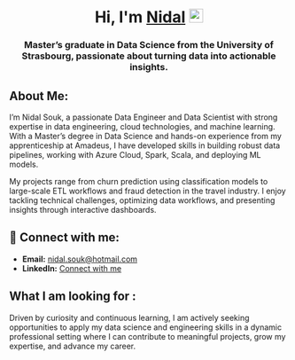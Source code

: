 <h1 align="center">Hi, I'm <a href="https://www.linkedin.com/in/nidal-souk-476882225/" target="_blank" rel="noopener noreferrer">Nidal</a> <img src="https://media.giphy.com/media/hvRJCLFzcasrR4ia7z/giphy.gif" width="25"></h1>
<h3 align="center">Master’s graduate in Data Science from the University of Strasbourg, passionate about turning data into actionable insights.</h3>

## About Me:
I’m Nidal Souk, a passionate Data Engineer and Data Scientist with strong expertise in data engineering, cloud technologies, and machine learning. With a Master’s degree in Data Science and hands-on experience from my apprenticeship at Amadeus, I have developed skills in building robust data pipelines, working with Azure Cloud, Spark, Scala, and deploying ML models.

My projects range from churn prediction using classification models to large-scale ETL workflows and fraud detection in the travel industry. I enjoy tackling technical challenges, optimizing data workflows, and presenting insights through interactive dashboards.

## :satellite: Connect with me:
- **Email:** nidal.souk@hotmail.com
- **LinkedIn:** [Connect with me](https://www.linkedin.com/in/nidal-souk-476882225/)

## What I am looking for :

Driven by curiosity and continuous learning, I am actively seeking opportunities to apply my data science and engineering skills in a dynamic professional setting where I can contribute to meaningful projects, grow my expertise, and advance my career.
